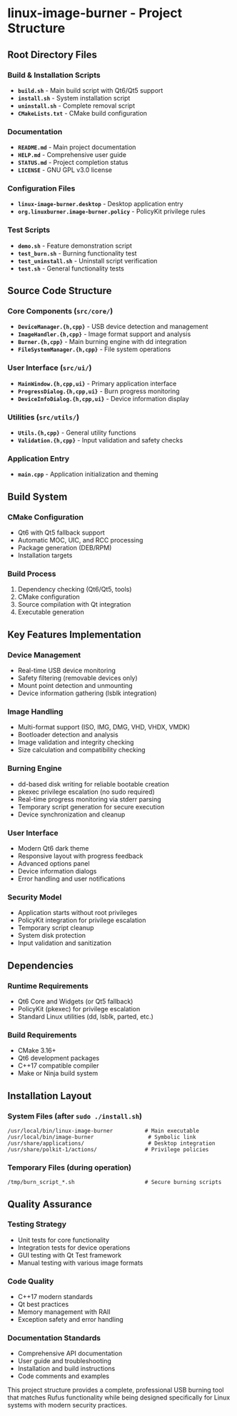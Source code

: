 # linux-image-burner - Project Structure

## Root Directory Files

### Build & Installation Scripts
- **`build.sh`** - Main build script with Qt6/Qt5 support
- **`install.sh`** - System installation script
- **`uninstall.sh`** - Complete removal script
- **`CMakeLists.txt`** - CMake build configuration

### Documentation
- **`README.md`** - Main project documentation
- **`HELP.md`** - Comprehensive user guide
- **`STATUS.md`** - Project completion status
- **`LICENSE`** - GNU GPL v3.0 license

### Configuration Files
- **`linux-image-burner.desktop`** - Desktop application entry
- **`org.linuxburner.image-burner.policy`** - PolicyKit privilege rules

### Test Scripts
- **`demo.sh`** - Feature demonstration script
- **`test_burn.sh`** - Burning functionality test
- **`test_uninstall.sh`** - Uninstall script verification
- **`test.sh`** - General functionality tests

## Source Code Structure

### Core Components (`src/core/`)
- **`DeviceManager.{h,cpp}`** - USB device detection and management
- **`ImageHandler.{h,cpp}`** - Image format support and analysis
- **`Burner.{h,cpp}`** - Main burning engine with dd integration
- **`FileSystemManager.{h,cpp}`** - File system operations

### User Interface (`src/ui/`)
- **`MainWindow.{h,cpp,ui}`** - Primary application interface
- **`ProgressDialog.{h,cpp,ui}`** - Burn progress monitoring
- **`DeviceInfoDialog.{h,cpp,ui}`** - Device information display

### Utilities (`src/utils/`)
- **`Utils.{h,cpp}`** - General utility functions
- **`Validation.{h,cpp}`** - Input validation and safety checks

### Application Entry
- **`main.cpp`** - Application initialization and theming

## Build System

### CMake Configuration
- Qt6 with Qt5 fallback support
- Automatic MOC, UIC, and RCC processing
- Package generation (DEB/RPM)
- Installation targets

### Build Process
1. Dependency checking (Qt6/Qt5, tools)
2. CMake configuration
3. Source compilation with Qt integration
4. Executable generation

## Key Features Implementation

### Device Management
- Real-time USB device monitoring
- Safety filtering (removable devices only)
- Mount point detection and unmounting
- Device information gathering (lsblk integration)

### Image Handling
- Multi-format support (ISO, IMG, DMG, VHD, VHDX, VMDK)
- Bootloader detection and analysis
- Image validation and integrity checking
- Size calculation and compatibility checking

### Burning Engine
- dd-based disk writing for reliable bootable creation
- pkexec privilege escalation (no sudo required)
- Real-time progress monitoring via stderr parsing
- Temporary script generation for secure execution
- Device synchronization and cleanup

### User Interface
- Modern Qt6 dark theme
- Responsive layout with progress feedback
- Advanced options panel
- Device information dialogs
- Error handling and user notifications

### Security Model
- Application starts without root privileges
- PolicyKit integration for privilege escalation
- Temporary script cleanup
- System disk protection
- Input validation and sanitization

## Dependencies

### Runtime Requirements
- Qt6 Core and Widgets (or Qt5 fallback)
- PolicyKit (pkexec) for privilege escalation
- Standard Linux utilities (dd, lsblk, parted, etc.)

### Build Requirements
- CMake 3.16+
- Qt6 development packages
- C++17 compatible compiler
- Make or Ninja build system

## Installation Layout

### System Files (after `sudo ./install.sh`)
```
/usr/local/bin/linux-image-burner          # Main executable
/usr/local/bin/image-burner                 # Symbolic link
/usr/share/applications/                    # Desktop integration
/usr/share/polkit-1/actions/               # Privilege policies
```

### Temporary Files (during operation)
```
/tmp/burn_script_*.sh                      # Secure burning scripts
```

## Quality Assurance

### Testing Strategy
- Unit tests for core functionality
- Integration tests for device operations
- GUI testing with Qt Test framework
- Manual testing with various image formats

### Code Quality
- C++17 modern standards
- Qt best practices
- Memory management with RAII
- Exception safety and error handling

### Documentation Standards
- Comprehensive API documentation
- User guide and troubleshooting
- Installation and build instructions
- Code comments and examples

This project structure provides a complete, professional USB burning tool that matches Rufus functionality while being designed specifically for Linux systems with modern security practices.
